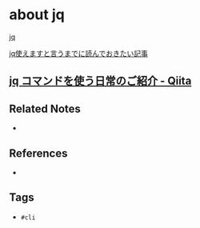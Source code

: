 # about jq
[jq](https://stedolan.github.io/jq/)

[jq使えますと言うまでに読んでおきたい記事](https://zenn.dev/gari8/articles/3d11a518573d35)

[jq コマンドを使う日常のご紹介 - Qiita](https://qiita.com/takeshinoda@github/items/2dec7a72930ec1f658af)
---
## Related Notes
- 

## References
- 

## Tags
- `#cli` 